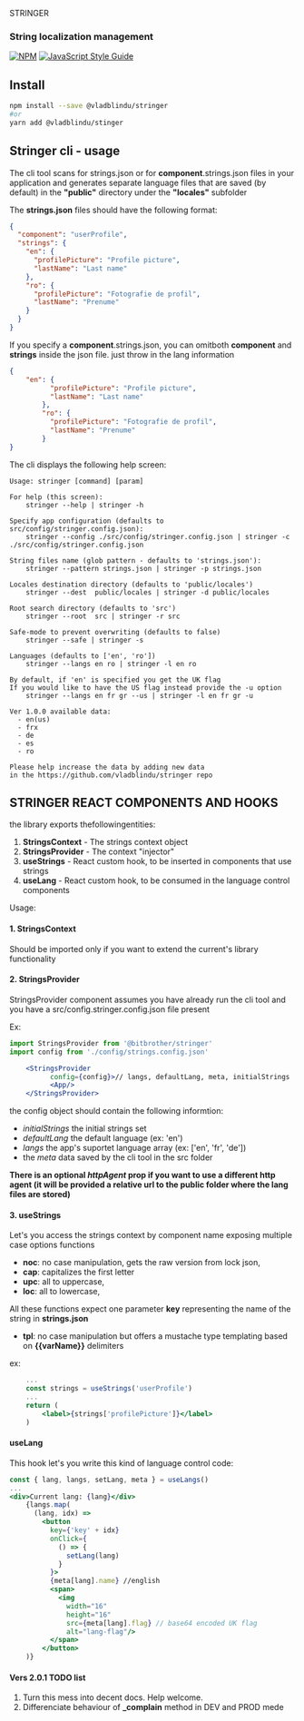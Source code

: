  STRINGER
### String localization management

[![NPM](https://img.shields.io/npm/v/stringer.svg)](https://www.npmjs.com/package/stringer)
[![JavaScript Style Guide](https://img.shields.io/badge/code_style-standard-brightgreen.svg)](https://standardjs.com)

## Install

```bash
npm install --save @vladblindu/stringer
#or
yarn add @vladblindu/stinger
```

## Stringer cli - usage

The cli tool scans for strings.json or for **component**.strings.json files
in your application and generates separate language files that are saved (by default) in the
**"public"** directory under the **"locales"** subfolder

The **strings.json** files should have the following format:
```json
{
  "component": "userProfile",
  "strings": {
    "en": {
      "profilePicture": "Profile picture",
      "lastName": "Last name"
    },
    "ro": {
      "profilePicture": "Fotografie de profil",
      "lastName": "Prenume"
    }
  }
}
```
If you specify a **component**.strings.json, you can omitboth **component** and **strings**
inside the json file. just throw in the lang information
```json
{
    "en": {
          "profilePicture": "Profile picture",
          "lastName": "Last name"
        },
        "ro": {
          "profilePicture": "Fotografie de profil",
          "lastName": "Prenume"
        }
}
```

The cli displays the following help screen:

    Usage: stringer [command] [param]

    For help (this screen):
        stringer --help | stringer -h

    Specify app configuration (defaults to src/config/stringer.config.json):
        stringer --config ./src/config/stringer.config.json | stringer -c ./src/config/stringer.config.json

    String files name (glob pattern - defaults to 'strings.json'):
        stringer --pattern strings.json | stringer -p strings.json

    Locales destination directory (defaults to 'public/locales')
        stringer --dest  public/locales | stringer -d public/locales

    Root search directory (defaults to 'src')
        stringer --root  src | stringer -r src

    Safe-mode to prevent overwriting (defaults to false)
        stringer --safe | stringer -s

    Languages (defaults to ['en', 'ro'])
        stringer --langs en ro | stringer -l en ro

    By default, if 'en' is specified you get the UK flag
    If you would like to have the US flag instead provide the -u option
        stringer --langs en fr gr --us | stringer -l en fr gr -u

    Ver 1.0.0 available data:
      - en(us)
      - frx
      - de
      - es
      - ro

    Please help increase the data by adding new data
    in the https://github.com/vladblindu/stringer repo

## STRINGER REACT COMPONENTS AND HOOKS

the library exports thefollowingentities:

1. **StringsContext** - The strings context object
2. **StringsProvider** - The context "injector"
3. **useStrings** - React custom hook, to be inserted in components that use strings
4. **useLang** - React custom hook, to be consumed in the language control components

Usage:

#### 1. **StringsContext**
Should be imported only if you want to extend the current's library functionality

#### 2. **StringsProvider**

StringsProvider component assumes you have already run the cli tool and you have a src/config.stringer.config.json file present


Ex:
```jsx harmony
import StringsProvider from '@bitbrother/stringer'
import config from './config/strings.config.json'

    <StringsProvider
          config={config}>// langs, defaultLang, meta, initialStrings
          <App/>
    </StringsProvider>
```
the config object should contain the following informtion:

* *initialStrings* the initial strings set
* *defaultLang* the default language (ex: 'en')
* *langs* the app's suportet language array (ex: ['en', 'fr', 'de'])
* the *meta* data saved by the cli tool in the src folder

__There is an optional  *httpAgent* prop if you want to use a different http agent
(it will be provided a relative url to the public folder where the lang files are stored)__

#### 3. **useStrings**

Let's you access the strings context by component name exposing multiple
case options functions

- **noc**: no case manipulation, gets the raw version from lock json,
- **cap**: capitalizes the first letter
- **upc**: all to uppercase,
- **loc**: all to lowercase,

All these functions expect one parameter **key** representing the name of the string in **strings.json**

- **tpl**: no case manipulation but offers a mustache type templating based on **{{varName}}**
delimiters


ex:
```jsx harmony
    ...
    const strings = useStrings('userProfile')
    ...
    return (
        <label>{strings['profilePicture']}</label>
    )
```
####  **useLang**

This hook let's you write this kind of language control code:
```jsx harmony
const { lang, langs, setLang, meta } = useLangs()
...
<div>Current lang: {lang}</div>
    {langs.map(
      (lang, idx) =>
        <button
          key={'key' + idx}
          onClick={
            () => {
              setLang(lang)
            }
          }>
          {meta[lang].name} //english
          <span>
            <img
              width="16"
              height="16"
              src={meta[lang].flag} // base64 encoded UK flag
              alt="lang-flag"/>
          </span>
        </button>
    )}
```
#### Vers 2.0.1 TODO list
1. Turn this mess into decent docs. Help welcome.
2. Differenciate behaviour of **_complain** method in DEV and PROD mede
